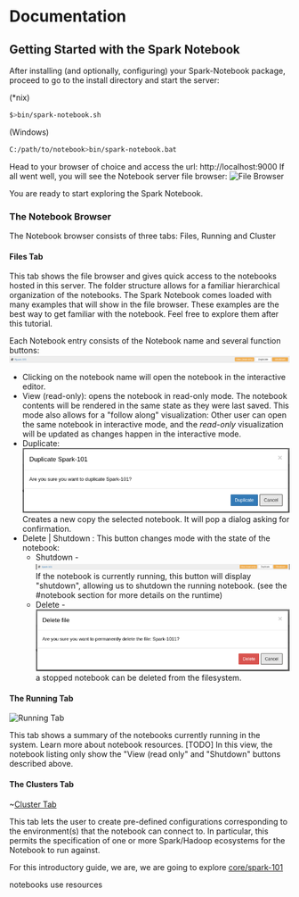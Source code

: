 # Documentation

## Getting Started with the Spark Notebook

After installing (and optionally, configuring) your Spark-Notebook package, proceed to go to the install directory  and start the server:

(*nix)
```bash
$>bin/spark-notebook.sh
```
(Windows)

```bash
C:/path/to/notebook>bin/spark-notebook.bat
```

Head to your browser of choice and access the url: http://localhost:9000
If all went well, you will see the Notebook server file browser:
![File Browser](./images/notebook_server_home.png)

You are ready to start exploring the Spark Notebook.

### The Notebook Browser


The Notebook browser consists of three tabs: Files, Running  and Cluster

#### Files Tab
This tab shows the file browser and gives quick access to the notebooks hosted in this server. The folder structure allows for a familiar hierarchical organization of the notebooks. 
The Spark Notebook comes loaded with many examples that will show in the file browser. 
These examples are the best way to get familiar with the notebook.  Feel free to explore them after this tutorial.

Each Notebook entry consists of the Notebook name and several function buttons:
![notebook-entry](./images/spark-101.png)
* Clicking on the notebook name will open the notebook in the interactive editor.
* View (read-only):  opens the notebook in read-only mode. The notebook contents will be rendered in the same state as they were last saved. This mode also allows for a "follow along" visualization: Other user can open the same notebook in interactive mode, and the _read-only_ visualization will be updated as changes happen in the interactive mode.
* Duplicate: ![Ducplicate button](/docs/images/duplicate-notebook.png) Creates a new copy the selected notebook. It will pop a dialog asking for confirmation.  
* Delete | Shutdown : This button changes mode with the state of the notebook:
  * Shutdown - ![Shutdown button](/docs/images/notebook-running-shutdown-button.png)  If the notebook is currently running, this button will display "shutdown", allowing us to shutdown the running notebook. (see the #notebook section for more details on the runtime)
  * Delete - ![Delete button](/docs/images/delete-notebook-dialog.png) a stopped notebook can be deleted from the filesystem. 

#### The Running Tab
![Running Tab](/docs/imagesrunning-tab.png) 

This tab shows a summary of the notebooks currently running in the system. Learn more about notebook resources. [TODO]
In this view, the notebook listing only show the "View (read only" and "Shutdown" buttons described above.

#### The Clusters Tab
~[Cluster Tab](/docs/images/cluster-tab.png)

This tab lets the user to create pre-defined configurations corresponding to the environment(s) that the notebook can connect to. In particular, this permits the specification of one or more Spark/Hadoop ecosystems for the Notebook to run against.


For this introductory guide, we are, we are going to explore [core/spark-101](http://localhost:9000/notebooks/core/Spark-101.snb)


notebooks use resources
